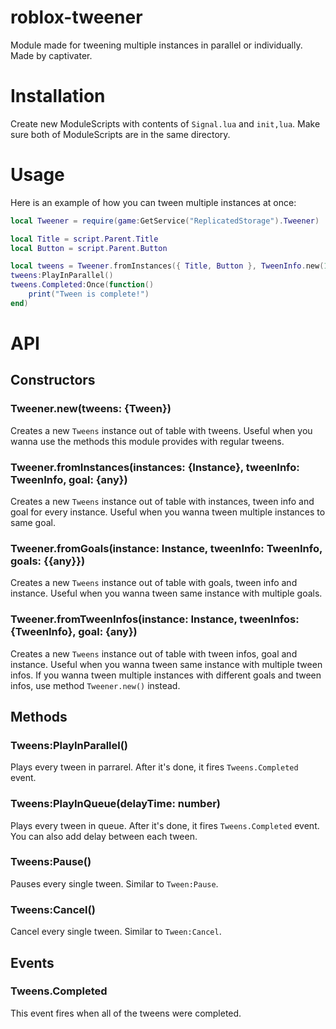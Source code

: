 # roblox-tweener
Module made for tweening multiple instances in parallel or individually.
Made by captivater.

# Installation
Create new ModuleScripts with contents of `Signal.lua` and `init,lua`.
Make sure both of ModuleScripts are in the same directory.

# Usage
Here is an example of how you can tween multiple instances at once:
```lua
local Tweener = require(game:GetService("ReplicatedStorage").Tweener)

local Title = script.Parent.Title
local Button = script.Parent.Button

local tweens = Tweener.fromInstances({ Title, Button }, TweenInfo.new(1), { Transparency = 1 )
tweens:PlayInParallel()
tweens.Completed:Once(function()
    print("Tween is complete!")
end)
```

# API

## Constructors
### Tweener.new(tweens: {Tween})
Creates a new `Tweens` instance out of table with tweens.
Useful when you wanna use the methods this module provides with regular tweens.

### Tweener.fromInstances(instances: {Instance}, tweenInfo: TweenInfo, goal: {any})
Creates a new `Tweens` instance out of table with instances, tween info and goal for every instance.
Useful when you wanna tween multiple instances to same goal.

### Tweener.fromGoals(instance: Instance, tweenInfo: TweenInfo, goals: {{any}})
Creates a new `Tweens` instance out of table with goals, tween info and instance.
Useful when you wanna tween same instance with multiple goals.

### Tweener.fromTweenInfos(instance: Instance, tweenInfos: {TweenInfo}, goal: {any})
Creates a new `Tweens` instance out of table with tween infos, goal and instance.
Useful when you wanna tween same instance with multiple tween infos.
If you wanna tween multiple instances with different goals and tween infos, use method `Tweener.new()` instead.

## Methods
### Tweens:PlayInParallel()
Plays every tween in parrarel. After it's done, it fires `Tweens.Completed` event.

### Tweens:PlayInQueue(delayTime: number)
Plays every tween in queue. After it's done, it fires `Tweens.Completed` event.
You can also add delay between each tween.

### Tweens:Pause()
Pauses every single tween. Similar to `Tween:Pause`.

### Tweens:Cancel()
Cancel every single tween. Similar to `Tween:Cancel`.

## Events
### Tweens.Completed
This event fires when all of the tweens were completed.

